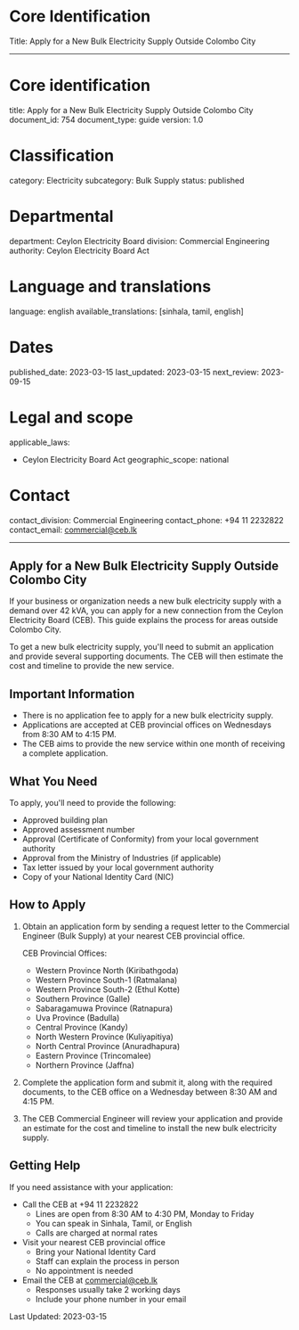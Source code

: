 # Core Identification
Title: Apply for a New Bulk Electricity Supply Outside Colombo City

---
# Core identification
title: Apply for a New Bulk Electricity Supply Outside Colombo City
document_id: 754
document_type: guide
version: 1.0

# Classification
category: Electricity
subcategory: Bulk Supply
status: published

# Departmental
department: Ceylon Electricity Board
division: Commercial Engineering
authority: Ceylon Electricity Board Act

# Language and translations
language: english
available_translations: [sinhala, tamil, english]

# Dates
published_date: 2023-03-15
last_updated: 2023-03-15
next_review: 2023-09-15

# Legal and scope
applicable_laws:
 - Ceylon Electricity Board Act
geographic_scope: national

# Contact
contact_division: Commercial Engineering
contact_phone: +94 11 2232822
contact_email: commercial@ceb.lk

---

## Apply for a New Bulk Electricity Supply Outside Colombo City

If your business or organization needs a new bulk electricity supply with a demand over 42 kVA, you can apply for a new connection from the Ceylon Electricity Board (CEB). This guide explains the process for areas outside Colombo City.

To get a new bulk electricity supply, you'll need to submit an application and provide several supporting documents. The CEB will then estimate the cost and timeline to provide the new service.

## Important Information

- There is no application fee to apply for a new bulk electricity supply.
- Applications are accepted at CEB provincial offices on Wednesdays from 8:30 AM to 4:15 PM.
- The CEB aims to provide the new service within one month of receiving a complete application.

## What You Need

To apply, you'll need to provide the following:

- Approved building plan
- Approved assessment number
- Approval (Certificate of Conformity) from your local government authority
- Approval from the Ministry of Industries (if applicable)
- Tax letter issued by your local government authority
- Copy of your National Identity Card (NIC)

## How to Apply

1. Obtain an application form by sending a request letter to the Commercial Engineer (Bulk Supply) at your nearest CEB provincial office.

   CEB Provincial Offices:
   - Western Province North (Kiribathgoda)
   - Western Province South-1 (Ratmalana)
   - Western Province South-2 (Ethul Kotte)
   - Southern Province (Galle)
   - Sabaragamuwa Province (Ratnapura)
   - Uva Province (Badulla)
   - Central Province (Kandy)
   - North Western Province (Kuliyapitiya)
   - North Central Province (Anuradhapura)
   - Eastern Province (Trincomalee)
   - Northern Province (Jaffna)

2. Complete the application form and submit it, along with the required documents, to the CEB office on a Wednesday between 8:30 AM and 4:15 PM.

3. The CEB Commercial Engineer will review your application and provide an estimate for the cost and timeline to install the new bulk electricity supply.

## Getting Help

If you need assistance with your application:

- Call the CEB at +94 11 2232822
  - Lines are open from 8:30 AM to 4:30 PM, Monday to Friday
  - You can speak in Sinhala, Tamil, or English
  - Calls are charged at normal rates
- Visit your nearest CEB provincial office
  - Bring your National Identity Card
  - Staff can explain the process in person
  - No appointment is needed
- Email the CEB at commercial@ceb.lk
  - Responses usually take 2 working days
  - Include your phone number in your email

Last Updated: 2023-03-15